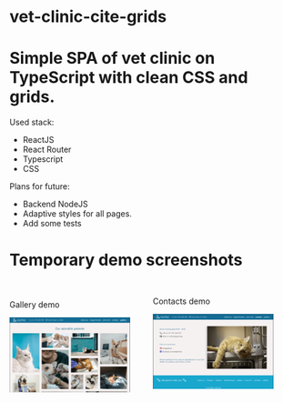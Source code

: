 # vet-clinic-cite-grids

# Simple SPA of vet clinic on TypeScript with clean CSS and grids.

Used stack: 
 - ReactJS
 - React Router
 - Typescript
 - CSS

Plans for future: 
  - Backend NodeJS
  - Adaptive styles for all pages.
  - Add some tests

# Temporary demo screenshots

<div style="display:flex; justify-content:center;">
  <figure style="display: flex; flex-direction: column; margin: 20px 0;">
    <p>Gallery demo</p>
    <img src="vet-clinic\public\images\gallery.png" width = 500 style="display: inline-block;"/>
  </figure>
  <figure style="display: flex; flex-direction: column;">
    <p>Contacts demo</p>
    <img src="vet-clinic\public\images\contacts.png" title="Contacts demo" width = 500 style="display: inline-block;"/>
  </figure>
</div>


